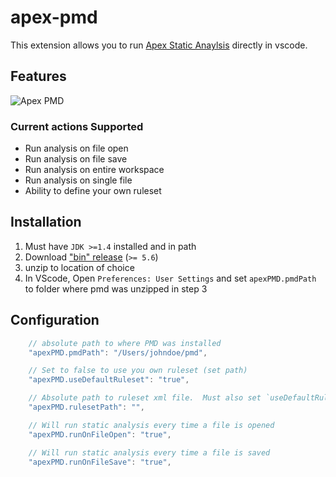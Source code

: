 # apex-pmd

This extension allows you to run [Apex Static Anaylsis](http://pmd.sourceforge.net/snapshot/pmd-apex/) directly in vscode.

## Features
![Apex PMD](https://github.com/ChuckJonas/raw/master/images/apex-pmd.gif)

### Current actions Supported

* Run analysis on file open
* Run analysis on file save
* Run analysis on entire workspace
* Run analysis on single file
* Ability to define your own ruleset

## Installation

1. Must have `JDK >=1.4` installed and in path
2. Download ["bin" release](https://sourceforge.net/projects/pmd/files/pmd/) (`>= 5.6`)
3. unzip to location of choice
4. In VScode, Open `Preferences: User Settings` and set `apexPMD.pmdPath` to folder where pmd was unzipped in step 3

## Configuration

``` javascript
    // absolute path to where PMD was installed
    "apexPMD.pmdPath": "/Users/johndoe/pmd",

    // Set to false to use you own ruleset (set path)
    "apexPMD.useDefaultRuleset": "true",

    // Absolute path to ruleset xml file.  Must also set `useDefaultRuleset:false`.
    "apexPMD.rulesetPath": "",

    // Will run static analysis every time a file is opened
    "apexPMD.runOnFileOpen": "true",

    // Will run static analysis every time a file is saved
    "apexPMD.runOnFileSave": "true",
```

